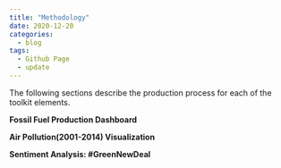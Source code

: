 ```yaml
---
title: "Methodology"
date: 2020-12-20
categories:
  - blog
tags:
  - Github Page
  - update
---
```

The following sections describe the production process for each of the toolkit elements.

**Fossil Fuel Production Dashboard**

**Air Pollution(2001-2014) Visualization**

**Sentiment Analysis: #GreenNewDeal**
